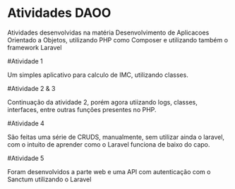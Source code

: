 # Atividades DAOO

Atividades desenvolvidas na matéria Desenvolvimento de Aplicacoes Orientado a Objetos, utilizando PHP como Composer e utilizando também o framework Laravel

#Atividade 1

Um simples aplicativo para calculo de IMC, utilizando classes.

#Atividade 2 & 3

Continuação da atividade 2, porém agora utiizando logs, classes, interfaces, entre outras funções presentes no PHP.

#Atividade 4

São feitas uma série de CRUDS, manualmente, sem utilizar ainda o laravel, com o intuito de aprender como o Laravel funciona de baixo do capo.

#Atividade 5

Foram desenvolvidos a parte web e uma API com autenticação com o Sanctum utilizando o Laravel



